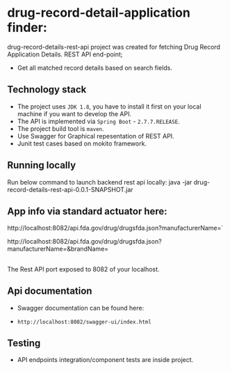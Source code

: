 # drug-record-detail-application finder:

drug-record-details-rest-api project was created for fetching Drug Record Application Details. REST API end-point;  
- Get all matched record details based on search fields.

## Technology stack
* The project uses `JDK 1.8`, you have to install it first on your local machine if you want to develop the API.
* The API is implemented via `Spring Boot` - `2.7.7.RELEASE`.
* The project build tool is `maven`.
* Use Swagger for Graphical repesentation of REST API. 
* Junit test cases based on mokito framework.


## Running locally
Run below command to launch backend rest api locally:
java -jar drug-record-details-rest-api-0.0.1-SNAPSHOT.jar

## App info via standard actuator here: 
http://localhost:8082/api.fda.gov/drug/drugsfda.json?manufacturerName=`

http://localhost:8082/api.fda.gov/drug/drugsfda.json?manufacturerName=&brandName=

##
The Rest API port exposed to 8082 of your localhost.

##  Api documentation 
* Swagger documentation can be found here:
- `http://localhost:8082/swagger-ui/index.html`

## Testing
* API endpoints integration/component tests are inside project.

